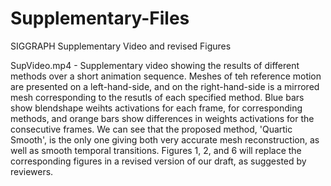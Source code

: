 # Supplementary-Files
SIGGRAPH Supplementary Video and revised Figures

SupVideo.mp4 - Supplementary video showing the results of different methods over a short animation sequence. Meshes of teh reference motion are presented on a left-hand-side, and on the right-hand-side is a mirrored mesh corresponding to the resutls of each specified method. Blue bars show blendshape weihts activations for each frame, for corresponding methods, and orange bars show differences in weights activations for the consecutive frames. We can see that the proposed method, 'Quartic Smooth', is the only one giving both very accurate mesh reconstruction, as well as smooth temporal transitions. 
Figures 1, 2, and 6 will replace the corresponding figures in a revised version of our draft, as suggested by reviewers. 
